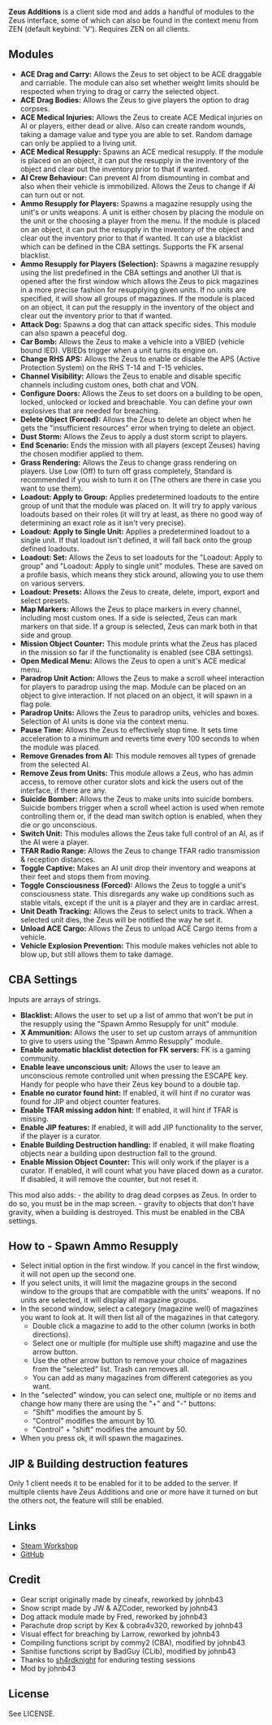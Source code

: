 **Zeus Additions** is a client side mod and adds a handful of modules to the Zeus interface, some of which can also be found in the context menu from ZEN (default keybind: 'V'). Requires ZEN on all clients.

<h2>Modules</h2>

* **ACE Drag and Carry:** Allows the Zeus to set object to be ACE draggable and carriable. The module can also set whether weight limits should be respected when trying to drag or carry the selected object.
* **ACE Drag Bodies:** Allows the Zeus to give players the option to drag corpses.
* **ACE Medical Injuries:** Allows the Zeus to create ACE Medical injuries on AI or players, either dead or alive. Also can create random wounds, taking a damage value and type you are able to set. Random damage can only be applied to a living unit.
* **ACE Medical Resupply:** Spawns an ACE medical resupply. If the module is placed on an object, it can put the resupply in the inventory of the object and clear out the inventory prior to that if wanted.
* **AI Crew Behaviour:** Can prevent AI from dismounting in combat and also when their vehicle is immobilized. Allows the Zeus to change if AI can turn out or not.
* **Ammo Resupply for Players:** Spawns a magazine resupply using the unit's or units weapons. A unit is either chosen by placing the module on the unit or the choosing a player from the menu. If the module is placed on an object, it can put the resupply in the inventory of the object and clear out the inventory prior to that if wanted. It can use a blacklist which can be defined in the CBA settings. Supports the FK arsenal blacklist.
* **Ammo Resupply for Players (Selection):** Spawns a magazine resupply using the list predefined in the CBA settings and another UI that is opened after the first window which allows the Zeus to pick magazines in a more precise fashion for resupplying given units. If no units are specified, it will show all groups of magazines. If the module is placed on an object, it can put the resupply in the inventory of the object and clear out the inventory prior to that if wanted.
* **Attack Dog:** Spawns a dog that can attack specific sides. This module can also spawn a peaceful dog.
* **Car Bomb:** Allows the Zeus to make a vehicle into a VBIED (vehicle bound IED). VBIEDs trigger when a unit turns its engine on.
* **Change RHS APS:** Allows the Zeus to enable or disable the APS (Active Protection System) on the RHS T-14 and T-15 vehicles.
* **Channel Visibility:** Allows the Zeus to enable and disable specific channels including custom ones, both chat and VON.
* **Configure Doors:** Allows the Zeus to set doors on a building to be open, locked, unlocked or locked and breachable. You can define your own explosives that are needed for breaching.
* **Delete Object (Forced):** Allows the Zeus to delete an object when he gets the "insufficient resources" error when trying to delete an object.
* **Dust Storm:** Allows the Zeus to apply a dust storm script to players.
* **End Scenario:** Ends the mission with all players (except Zeuses) having the chosen modifier applied to them.
* **Grass Rendering:** Allows the Zeus to change grass rendering on players. Use Low (Off) to turn off grass completely, Standard is recommended if you wish to turn it on (The others are there in case you want to use them).
* **Loadout: Apply to Group:** Applies predetermined loadouts to the entire group of unit that the module was placed on. It will try to apply various loadouts based on their roles (it will try at least, as there no good way of determining an exact role as it isn't very precise).
* **Loadout: Apply to Single Unit:** Applies a predetermined loadout to a single unit. If that loadout isn't defined, it will fall back onto the group defined loadouts.
* **Loadout: Set:** Allows the Zeus to set loadouts for the "Loadout: Apply to group" and "Loadout: Apply to single unit" modules. These are saved on a profile basis, which means they stick around, allowing you to use them on various servers.
* **Loadout: Presets:** Allows the Zeus to create, delete, import, export and select presets.
* **Map Markers:** Allows the Zeus to place markers in every channel, including most custom ones. If a side is selected, Zeus can mark markers on that side. If a group is selected, Zeus can mark both in that side and group.
* **Mission Object Counter:** This module prints what the Zeus has placed in the mission so far if the functionality is enabled (see CBA settings).
* **Open Medical Menu:** Allows the Zeus to open a unit's ACE medical menu.
* **Paradrop Unit Action:** Allows the Zeus to make a scroll wheel interaction for players to paradrop using the map. Module can be placed on an object to give interaction. If not placed on an object, it will spawn in a flag pole.
* **Paradrop Units:** Allows the Zeus to paradrop units, vehicles and boxes. Selection of AI units is done via the context menu.
* **Pause Time:** Allows the Zeus to effectively stop time. It sets time acceleration to a minimum and reverts time every 100 seconds to when the module was placed.
* **Remove Grenades from AI:** This module removes all types of grenade from the selected AI.
* **Remove Zeus from Units:** This module allows a Zeus, who has admin access, to remove other curator slots and kick the users out of the interface, if there are any.
* **Suicide Bomber:** Allows the Zeus to make units into suicide bombers. Suicide bombers trigger when a scroll wheel action is used when remote controlling them or, if the dead man switch option is enabled, when they die or go unconscious.
* **Switch Unit:** This modules allows the Zeus take full control of an AI, as if the AI were a player.
* **TFAR Radio Range:** Allows the Zeus to change TFAR radio transmission & reception distances.
* **Toggle Captive:** Makes an AI unit drop their inventory and weapons at their feet and stops them from moving.
* **Toggle Consciousness (Forced):** Allows the Zeus to toggle a unit's consciousness state. This disregards any wake up conditions such as stable vitals, except if the unit is a player and they are in cardiac arrest.
* **Unit Death Tracking:** Allows the Zeus to select units to track. When a selected unit dies, the Zeus will be notified the way he set it.
* **Unload ACE Cargo:** Allows the Zeus to unload ACE Cargo items from a vehicle.
* **Vehicle Explosion Prevention:** This module makes vehicles not able to blow up, but still allows them to take damage.

<h2>CBA Settings</h2>

Inputs are arrays of strings.
* **Blacklist:** Allows the user to set up a list of ammo that won't be put in the resupply using the "Spawn Ammo Resupply for unit" module.
* **X Ammunition:** Allows the user to set up custom arrays of ammunition to give to users using the "Spawn Ammo Resupply" module.
* **Enable automatic blacklist detection for FK servers:** FK is a gaming community.
* **Enable leave unconscious unit:** Allows the user to leave an unconscious remote controlled unit when pressing the ESCAPE key. Handy for people who have their Zeus key bound to a double tap.
* **Enable no curator found hint:** If enabled, it will hint if no curator was found for JIP and object counter features.
* **Enable TFAR missing addon hint:** If enabled, it will hint if TFAR is missing.
* **Enable JIP features:** If enabled, it will add JIP functionality to the server, if the player is a curator.
* **Enable Building Destruction handling:** If enabled, it will make floating objects near a building upon destruction fall to the ground.
* **Enable Mission Object Counter:** This will only work if the player is a curator. If enabled, it will count what you have placed down as a curator. If disabled, it will remove the counter, but not reset it.

This mod also adds:
    - the ability to drag dead corpses as Zeus. In order to do so, you must be in the map screen.
    - gravity to objects that don't have gravity, when a building is destroyed. This must be enabled in the CBA settings.

<h2>How to - Spawn Ammo Resupply</h2>

* Select initial option in the first window. If you cancel in the first window, it will not open up the second one.
* If you select units, it will limit the magazine groups in the second window to the groups that are compatible with the units' weapons. If no units are selected, it will display all magazine groups.
* In the second window, select a category (magazine well) of magazines you want to look at. It will then list all of the magazines in that category.
    * Double click a magazine to add to the other column (works in both directions).
    * Select one or multiple (for multiple use shift) magazine and use the arrow button.
    * Use the other arrow button to remove your choice of magazines from the "selected" list. Trash can removes all.
    * You can add as many magazines from different categories as you want.
* In the "selected" window, you can select one, multiple or no items and change how many there are using the "+" and "-" buttons:
    * "Shift" modifies the amount by 5.
    * "Control" modifies the amount by 10.
    * "Control" + "shift" modifies the amount by 50.
* When you press ok, it will spawn the magazines.

<h2>JIP & Building destruction features</h2>

Only 1 client needs it to be enabled for it to be added to the server. If multiple clients have Zeus Additions and one or more have it turned on but the others not, the feature will still be enabled.

<h2>Links</h2>

* [Steam Workshop](https://steamcommunity.com/sharedfiles/filedetails/?id=2387297579)
* [GitHub](https://github.com/johnb432/Zeus-Additions)

<h2>Credit</h2>

* Gear script originally made by cineafx, reworked by johnb43
* Snow script made by JW & AZCoder, reworked by johnb43
* Dog attack module made by Fred, reworked by johnb43
* Parachute drop script by Kex & cobra4v320, reworked by johnb43
* Visual effect for breaching by Larrow, reworked by johnb43
* Compiling functions script by commy2 (CBA), modified by johnb43
* Sanitise functions script by BadGuy (CLib), modified by johnb43
* Thanks to [sh4rdknight](https://gitlab.com/sh4rdknight) for enduring testing sessions
* Mod by johnb43

<h2>License</h2>

See LICENSE.
